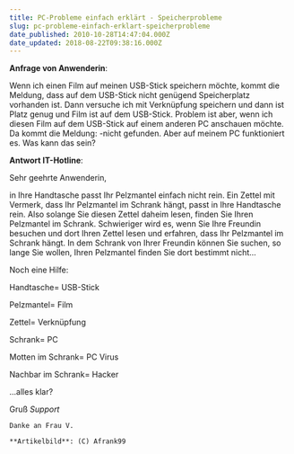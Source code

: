 ```yaml
---
title: PC-Probleme einfach erklärt - Speicherprobleme
slug: pc-probleme-einfach-erklart-speicherprobleme
date_published: 2010-10-28T14:47:04.000Z
date_updated: 2018-08-22T09:38:16.000Z
---
```


**Anfrage von Anwenderin**:

Wenn ich einen Film auf meinen USB-Stick speichern möchte, kommt die Meldung, dass auf dem USB-Stick nicht genügend Speicherplatz vorhanden ist. Dann versuche ich mit Verknüpfung speichern und dann ist Platz genug und Film ist auf dem USB-Stick. Problem ist aber, wenn ich diesen Film auf dem USB-Stick auf einem anderen PC anschauen möchte. Da kommt die Meldung: -nicht gefunden. Aber auf meinem PC funktioniert es. Was kann das sein?

**Antwort IT-Hotline**:

Sehr geehrte Anwenderin,

in Ihre Handtasche passt Ihr Pelzmantel einfach nicht rein. Ein Zettel mit Vermerk, dass Ihr Pelzmantel im Schrank hängt, passt in Ihre Handtasche rein. Also solange Sie diesen Zettel daheim lesen, finden Sie Ihren Pelzmantel im Schrank. Schwieriger wird es, wenn Sie Ihre Freundin besuchen und dort Ihren Zettel lesen und erfahren, dass Ihr Pelzmantel im Schrank hängt. In dem Schrank von Ihrer Freundin können Sie suchen, so lange Sie wollen, Ihren Pelzmantel finden Sie dort bestimmt nicht...

Noch eine Hilfe:

Handtasche= USB-Stick

Pelzmantel= Film

Zettel= Verknüpfung

Schrank= PC

Motten im Schrank= PC Virus

Nachbar im Schrank= Hacker

...alles klar?

Gruß
*Support*

`Danke an Frau V.`

`**Artikelbild**: (C) Afrank99`
